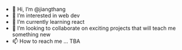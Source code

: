 - 👋 Hi, I’m @jiangthang
- 👀 I’m interested in web dev
- 🌱 I’m currently learning react
- 💞️ I’m looking to collaborate on exciting projects that will teach me something new
- 📫 How to reach me ... TBA

<!---
jiangthang/jiangthang is a ✨ special ✨ repository because its `README.md` (this file) appears on your GitHub profile.
You can click the Preview link to take a look at your changes.
--->
